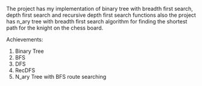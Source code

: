 The project has my implementation of binary tree with breadth first search, depth first search and recursive depth first search functions also the project has n_ary tree with breadth first search algorithm for finding the shortest path for the knight on the chess board.

Achievements:

1. Binary Tree
2. BFS
3. DFS
4. RecDFS
5. N_ary Tree with BFS route searching
